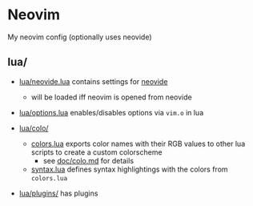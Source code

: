 # Neovim

My neovim config (optionally uses neovide)

## lua/

- [lua/neovide.lua](lua/neovide.lua) contains settings for [neovide](https://github.com/neovide/neovide)
  - will be loaded iff neovim is opened from neovide

- [lua/options.lua](lua/options.lua) enables/disables options via `vim.o` in lua
- [lua/colo/](lua/colo/)
  - [colors.lua](lua/colo/colors.lua) exports color names with their RGB values to other lua scripts to create a custom colorscheme
    - see [doc/colo.md](doc/colo.md) for details
  - [syntax.lua](lua/colo/syntax.lua) defines syntax highlightings with the colors from `colors.lua`
- [lua/plugins/](lua/plugins/) has plugins

